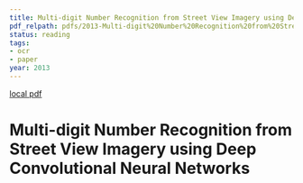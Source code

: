 ```yaml
---
title: Multi-digit Number Recognition from Street View Imagery using Deep Convolutional Neural Networks
pdf_relpath: pdfs/2013-Multi-digit%20Number%20Recognition%20from%20Street%20View%20Imagery%20using%20Deep%20Convolutional%20Neural%20Networks.pdf
status: reading
tags:
- ocr
- paper
year: 2013
---
```


[local pdf](../../../pdfs/2013-Multi-digit%20Number%20Recognition%20from%20Street%20View%20Imagery%20using%20Deep%20Convolutional%20Neural%20Networks.pdf)

# Multi-digit Number Recognition from Street View Imagery using Deep Convolutional Neural Networks
